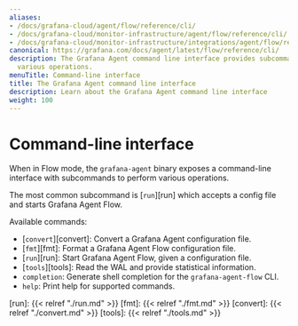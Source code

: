 ```yaml
---
aliases:
- /docs/grafana-cloud/agent/flow/reference/cli/
- /docs/grafana-cloud/monitor-infrastructure/agent/flow/reference/cli/
- /docs/grafana-cloud/monitor-infrastructure/integrations/agent/flow/reference/cli/
canonical: https://grafana.com/docs/agent/latest/flow/reference/cli/
description: The Grafana Agent command line interface provides subcommands to perform
  various operations.
menuTitle: Command-line interface
title: The Grafana Agent command line interface
description: Learn about the Grafana Agent command line interface
weight: 100
---
```


# Command-line interface

When in Flow mode, the `grafana-agent` binary exposes a command-line interface with
subcommands to perform various operations.

The most common subcommand is [`run`][run] which accepts a config file and
starts Grafana Agent Flow.

Available commands:

* [`convert`][convert]: Convert a Grafana Agent configuration file.
* [`fmt`][fmt]: Format a Grafana Agent Flow configuration file.
* [`run`][run]: Start Grafana Agent Flow, given a configuration file.
* [`tools`][tools]: Read the WAL and provide statistical information.
* `completion`: Generate shell completion for the `grafana-agent-flow` CLI.
* `help`: Print help for supported commands.

[run]: {{< relref "./run.md" >}}
[fmt]: {{< relref "./fmt.md" >}}
[convert]: {{< relref "./convert.md" >}}
[tools]: {{< relref "./tools.md" >}}
